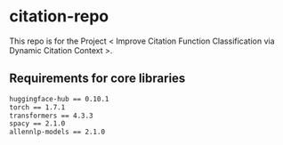 # citation-repo

This repo is for the Project &lt; Improve Citation Function Classification via Dynamic Citation Context &gt;. 

## Requirements for core libraries

```sh
huggingface-hub == 0.10.1
torch == 1.7.1
transformers == 4.3.3
spacy == 2.1.0
allennlp-models == 2.1.0
```

